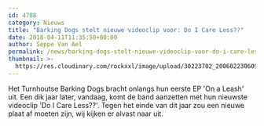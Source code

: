 ```yaml
---
id: 4708
category: Nieuws
title: "Barking Dogs stelt nieuwe videoclip voor: Do I Care Less??"
date: 2018-04-11T11:35:50+00:00
author: Seppe Van Ael
permalink: /news/barking-dogs-stelt-nieuwe-videoclip-voor-do-i-care-less/
thumbnail: >-
  https://res.cloudinary.com/rockxxl/image/upload/30223702_2006022306093048_1456637054_o.jpg
---
```

Het Turnhoutse Barking Dogs bracht onlangs hun eerste EP 'On a Leash' uit. Een dik jaar later, vandaag, komt de band aanzetten met hun nieuwste videoclip 'Do I Care Less??'. Tegen het einde van dit jaar zou een nieuwe plaat af moeten zijn, wij kijken er alvast naar uit.
